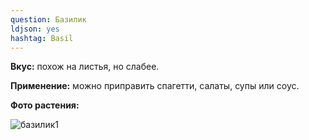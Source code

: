 ```yaml
---
question: Базилик
ldjson: yes 
hashtag: Basil
---
```

**Вкус:** похож на листья, но слабее.

**Применение:** можно приправить спагетти, салаты, супы или соус.

**Фото растения:** 

![базилик1](https://user-images.githubusercontent.com/103433101/191539958-6c61fe58-3273-4c8c-8846-6eafad842058.jpg)



